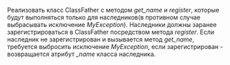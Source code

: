 Реализовать класс ClassFather с методом *get_name* и *register*, которые будут 
выполняться только для наследников(в противном случае выбрасывать исключение *MyException*). 
Наследники должны заранее зарегистрироваться 
в ClassFather посредством метода *register*. Если наследник не зарегистрирован и 
вызывается метод *get_name*, требуется выбросить исключение *MyException*, если 
зарегистрирован - возвращается атрибут *_name* класса наследника.